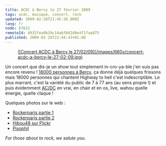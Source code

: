 ```yaml
---
title: ACDC à Bercy le 27 février 2009
tags: acdc, musique, concert, rock
updated: 2009-02-28T21:45:26.000Z
lang: fr
node: 67622
remoteId: d932fea0b39c14a6f0d240e4f1faa875
published: 2009-02-28T22:44:43+01:00
---
```

<figure class="object-center"><a href="/images/concert-acdc-a-bercy-le-27-02-09.jpg">![Concert ACDC à Bercy le 27/02/09](/images/660x/concert-acdc-a-bercy-le-27-02-09.jpg)
</a></figure>


Un concert que dis-je un show tout simplement in-cro-ya-ble j'en suis pas encore revenu ! [18000 personnes à Bercy](http://www.servimg.com/image_preview.php?i=378&amp;u=11503988), ça donne déjà quelques frissons mais 18000 personnes qui chantent Highway to hell c'est indescriptible. Le plus marrant, c'est la variété du public de 7 à 77 ans (au sens propre !) et puis évidemment [AC/DC](/tag/acdc) en vrai, en chair et en os, live, wahou quelle énergie, quelle claque !


Quelques photos sur le web :

* [Rockerparis partie 1](http://rockerparis.blogspot.com/2009/02/acdc-paris-bercy-2-feb-27th-2009-part-1.html)
* [Rockerparis partie 2](http://rockerparis.blogspot.com/2009/02/acdc-bercy-2-feb-27th-2009-part-2.html)
* [Hibou48 sur Flickr](http://www.flickr.com/photos/hibou48/sets/72157614565567066/)
* [Pixophil](http://www.pixophil.fr/index.php?/category/587)

*For those about to rock, we salute you*.

